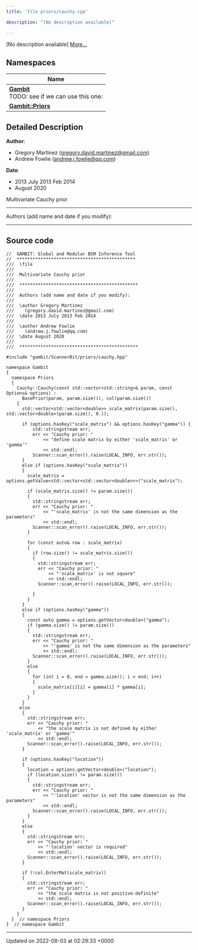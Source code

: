 ```yaml
---
title: 'file priors/cauchy.cpp'

description: "[No description available]"

---
```







[No description available] [More...](#detailed-description)

## Namespaces

| Name           |
| -------------- |
| **[Gambit](/documentation/code/main/namespaces/namespacegambit/)** <br>TODO: see if we can use this one:  |
| **[Gambit::Priors](/documentation/code/main/namespaces/namespacegambit_1_1priors/)**  |

## Detailed Description


**Author**: 

  * Gregory Martinez ([gregory.david.martinez@gmail.com](mailto:gregory.david.martinez@gmail.com)) 
  * Andrew Fowlie ([andrew.j.fowlie@qq.com](mailto:andrew.j.fowlie@qq.com)) 


**Date**: 

  * 2013 July 2013 Feb 2014
  * August 2020


Multivariate Cauchy prior



------------------

Authors (add name and date if you modify):



------------------




## Source code

```
//  GAMBIT: Global and Modular BSM Inference Tool
//  *********************************************
///  \file
///
///  Multivariate Cauchy prior
///
///  *********************************************
///
///  Authors (add name and date if you modify):
///
///  \author Gregory Martinez
///    (gregory.david.martinez@gmail.com)
///  \date 2013 July 2013 Feb 2014
///
///  \author Andrew Fowlie
///    (andrew.j.fowlie@qq.com)
///  \date August 2020
///
///  *********************************************

#include "gambit/ScannerBit/priors/cauchy.hpp"

namespace Gambit
{
  namespace Priors
  {
    Cauchy::Cauchy(const std::vector<std::string>& param, const Options& options) :
      BasePrior(param, param.size()), col(param.size())
    {
      std::vector<std::vector<double>> scale_matrix(param.size(), std::vector<double>(param.size(), 0.));

      if (options.hasKey("scale_matrix") && options.hasKey("gamma")) {
          std::stringstream err;
          err << "Cauchy prior: "
              << "define scale matrix by either 'scale_matrix' or 'gamma'"
              << std::endl;
          Scanner::scan_error().raise(LOCAL_INFO, err.str());
      }
      else if (options.hasKey("scale_matrix"))
      {
        scale_matrix = options.getValue<std::vector<std::vector<double>>>("scale_matrix");

        if (scale_matrix.size() != param.size())
        {
          std::stringstream err;
          err << "Cauchy prior: "
              << "'scale_matrix' is not the same dimension as the parameters"
              << std::endl;
          Scanner::scan_error().raise(LOCAL_INFO, err.str());
        }

        for (const auto& row : scale_matrix)
        {
          if (row.size() != scale_matrix.size())
          {
            std::stringstream err;
            err << "Cauchy prior: "
                << "'scale_matrix' is not square"
                << std::endl;
            Scanner::scan_error().raise(LOCAL_INFO, err.str());

          }
        }
      }
      else if (options.hasKey("gamma"))
      {
        const auto gamma = options.getVector<double>("gamma");
        if (gamma.size() != param.size())
        {
          std::stringstream err;
          err << "Cauchy prior: "
              << "'gamma' is not the same dimension as the parameters"
              << std::endl;
          Scanner::scan_error().raise(LOCAL_INFO, err.str());
        }
        else
        {
          for (int i = 0, end = gamma.size(); i < end; i++)
          {
            scale_matrix[i][i] = gamma[i] * gamma[i];
          }
        }
      }
     else
      {
        std::stringstream err;
        err << "Cauchy prior: "
            << "the scale matrix is not defined by either 'scale_matrix' or 'gamma'"
            << std::endl;
        Scanner::scan_error().raise(LOCAL_INFO, err.str());
      }

      if (options.hasKey("location"))
      {
        location = options.getVector<double>("location");
        if (location.size() != param.size())
        {
          std::stringstream err;
          err << "Cauchy prior: "
              << "'location' vector is not the same dimension as the parameters"
              << std::endl;
          Scanner::scan_error().raise(LOCAL_INFO, err.str());
        }
      }
      else
      {
        std::stringstream err;
        err << "Cauchy prior: "
            << "'location' vector is required"
            << std::endl;
        Scanner::scan_error().raise(LOCAL_INFO, err.str());
      }

      if (!col.EnterMat(scale_matrix))
      {
        std::stringstream err;
        err << "Cauchy prior: "
            << "the scale matrix is not positive-definite"
            << std::endl;
        Scanner::scan_error().raise(LOCAL_INFO, err.str());
      }
    }
  }  // namespace Priors
}  // namespace Gambit
```


-------------------------------

Updated on 2022-08-03 at 02:29:33 +0000
